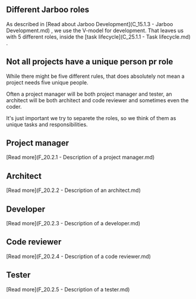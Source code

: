 Different Jarboo roles
---


As described in [Read about Jarboo Development](C_15.1.3 - Jarboo Development.md) , we use the V-model for development. That leaves us with 5 different roles, inside the [task lifecycle](C_25.1.1 - Task lifecycle.md) .

Not all projects have a unique person pr role
--

While there might be five different rules, that does absolutely not mean a project needs five unique people.

Often a project manager will be both project manager and tester, an architect will be both architect and code reviewer and sometimes even the coder. 

It's just important we try to separete the roles, so we think of them as unique tasks and responsibilities.


Project manager
--

[Read more](F_20.2.1 - Description of a project manager.md)

Architect
--

[Read more](F_20.2.2 - Description of an architect.md)

Developer
--

[Read more](F_20.2.3 - Description of a developer.md)

Code reviewer
--

[Read more](F_20.2.4 - Description of a code reviewer.md)

Tester
--

[Read more](F_20.2.5 - Description of a tester.md)